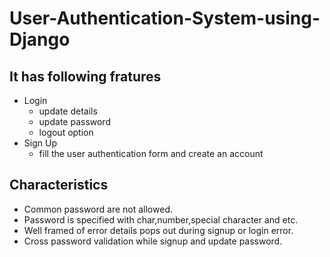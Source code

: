 # User-Authentication-System-using-Django
## It has following fratures
  * Login
    * update details
    * update password
    * logout option
  * Sign Up
    * fill the user authentication form and create an account
    
## Characteristics
  * Common password are not allowed.
  * Password is specified with char,number,special character and etc.
  * Well framed of error details pops out during signup or login error.
  * Cross password validation while signup and update password.
    
